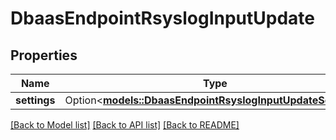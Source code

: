 # DbaasEndpointRsyslogInputUpdate

## Properties

Name | Type | Description | Notes
------------ | ------------- | ------------- | -------------
**settings** | Option<[**models::DbaasEndpointRsyslogInputUpdateSettings**](dbaas_endpoint_rsyslog_input_update_settings.md)> |  | [optional]

[[Back to Model list]](../README.md#documentation-for-models) [[Back to API list]](../README.md#documentation-for-api-endpoints) [[Back to README]](../README.md)


